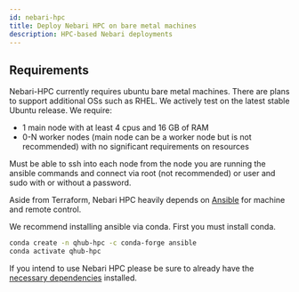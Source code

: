 ```yaml
---
id: nebari-hpc
title: Deploy Nebari HPC on bare metal machines
description: HPC-based Nebari deployments
---
```


## Requirements

Nebari-HPC currently requires ubuntu bare metal machines. There are plans to support additional OSs such as RHEL. We actively test on the latest stable Ubuntu release. We require:

- 1 main node with at least 4 cpus and 16 GB of RAM
- 0-N worker nodes (main node can be a worker node but is not recommended) with no significant requirements on resources

Must be able to ssh into each node from the node you are running the ansible commands and connect via root (not recommended) or user and sudo with or without a password.

Aside from Terraform, Nebari HPC heavily depends on [Ansible](https://docs.ansible.com/ansible/latest/installation_guide/intro_installation.html) for machine and remote control.

We recommend installing ansible via conda. First you must install conda.

```bash
conda create -n qhub-hpc -c conda-forge ansible
conda activate qhub-hpc
```

If you intend to use Nebari HPC please be sure to already have the [necessary dependencies](https://github.com/Quansight/qhub-hpc#dependencies) installed.

